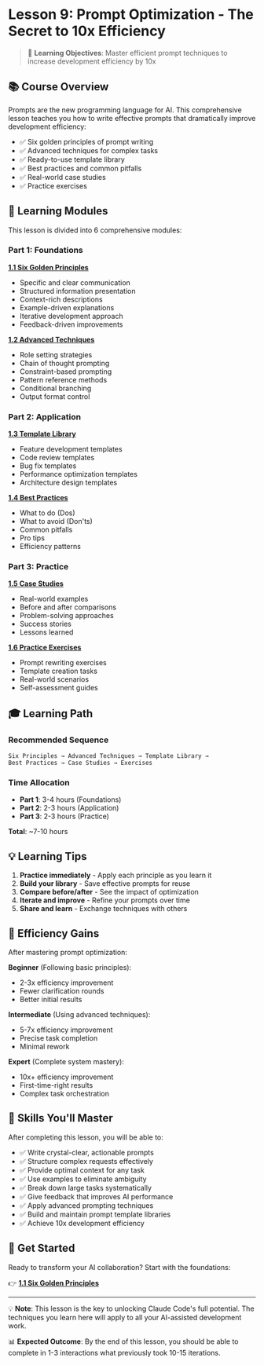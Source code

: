 # Lesson 9: Prompt Optimization - The Secret to 10x Efficiency

> 🎯 **Learning Objectives**: Master efficient prompt techniques to increase development efficiency by 10x

## 📚 Course Overview

Prompts are the new programming language for AI. This comprehensive lesson teaches you how to write effective prompts that dramatically improve development efficiency:
- ✅ Six golden principles of prompt writing
- ✅ Advanced techniques for complex tasks
- ✅ Ready-to-use template library
- ✅ Best practices and common pitfalls
- ✅ Real-world case studies
- ✅ Practice exercises

## 📖 Learning Modules

This lesson is divided into 6 comprehensive modules:

### Part 1: Foundations
**[1.1 Six Golden Principles](./09-prompt-optimization/01-six-principles.md)**
- Specific and clear communication
- Structured information presentation
- Context-rich descriptions
- Example-driven explanations
- Iterative development approach
- Feedback-driven improvements

**[1.2 Advanced Techniques](./09-prompt-optimization/02-advanced-techniques.md)**
- Role setting strategies
- Chain of thought prompting
- Constraint-based prompting
- Pattern reference methods
- Conditional branching
- Output format control

### Part 2: Application
**[1.3 Template Library](./09-prompt-optimization/03-template-library.md)**
- Feature development templates
- Code review templates
- Bug fix templates
- Performance optimization templates
- Architecture design templates

**[1.4 Best Practices](./09-prompt-optimization/04-best-practices.md)**
- What to do (Dos)
- What to avoid (Don'ts)
- Common pitfalls
- Pro tips
- Efficiency patterns

### Part 3: Practice
**[1.5 Case Studies](./09-prompt-optimization/05-case-studies.md)**
- Real-world examples
- Before and after comparisons
- Problem-solving approaches
- Success stories
- Lessons learned

**[1.6 Practice Exercises](./09-prompt-optimization/06-exercises.md)**
- Prompt rewriting exercises
- Template creation tasks
- Real-world scenarios
- Self-assessment guides

## 🎓 Learning Path

### Recommended Sequence
```
Six Principles → Advanced Techniques → Template Library →
Best Practices → Case Studies → Exercises
```

### Time Allocation
- **Part 1**: 3-4 hours (Foundations)
- **Part 2**: 2-3 hours (Application)
- **Part 3**: 2-3 hours (Practice)

**Total**: ~7-10 hours

## 💡 Learning Tips

1. **Practice immediately** - Apply each principle as you learn it
2. **Build your library** - Save effective prompts for reuse
3. **Compare before/after** - See the impact of optimization
4. **Iterate and improve** - Refine your prompts over time
5. **Share and learn** - Exchange techniques with others

## 🎯 Efficiency Gains

After mastering prompt optimization:

**Beginner** (Following basic principles):
- 2-3x efficiency improvement
- Fewer clarification rounds
- Better initial results

**Intermediate** (Using advanced techniques):
- 5-7x efficiency improvement
- Precise task completion
- Minimal rework

**Expert** (Complete system mastery):
- 10x+ efficiency improvement
- First-time-right results
- Complex task orchestration

## 🎯 Skills You'll Master

After completing this lesson, you will be able to:

- ✅ Write crystal-clear, actionable prompts
- ✅ Structure complex requests effectively
- ✅ Provide optimal context for any task
- ✅ Use examples to eliminate ambiguity
- ✅ Break down large tasks systematically
- ✅ Give feedback that improves AI performance
- ✅ Apply advanced prompting techniques
- ✅ Build and maintain prompt template libraries
- ✅ Achieve 10x development efficiency

## 🚀 Get Started

Ready to transform your AI collaboration? Start with the foundations:

👉 **[1.1 Six Golden Principles](./09-prompt-optimization/01-six-principles.md)**

---

💡 **Note**: This lesson is the key to unlocking Claude Code's full potential. The techniques you learn here will apply to all your AI-assisted development work.

📊 **Expected Outcome**: By the end of this lesson, you should be able to complete in 1-3 interactions what previously took 10-15 iterations.
